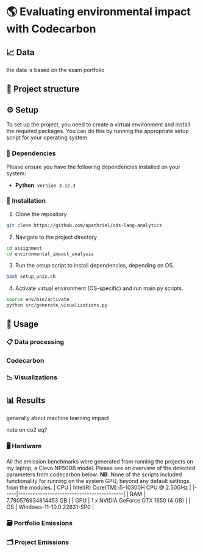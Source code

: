 # 🌎 Evaluating environmental impact with Codecarbon

## 📈 Data
the data is based on the exam portfolio

## 📂 Project structure

## ⚙️ Setup
To set up the project, you need to create a virtual environment and install the required packages. You can do this by running the appropriate setup script for your operating system.

### 🐍 Dependencies
Please ensure you have the following dependencies installed on your system:
- **Python**: `version 3.12.3`

### 💾 Installation
1. Clone the repository
```sh
git clone https://github.com/apathriel/cds-lang-analytics
```
2. Navigate to the project directory
```sh
cd assignment
cd environmental_impact_analysis
```
3. Run the setup script to install dependencies, depending on OS.
```sh
bash setup_unix.sh
```

4. Activate virtual environment (OS-specific) and run main py scripts.
```sh
source env/bin/activate
python src/generate_visualizations.py
```

## 🚀 Usage 

### 📋 Data processing

### Codecarbon 

### 📉 Visualizations


## 📊 Results
generally about machine learning impact

note on co2 eq?


### 🖥️ Hardware
All the emission benchmarks were generated from running the projects on my laptop, a Clevo NP50DB model. Please see an overview of the detected parameters from codecarbon below:
**NB**: None of the scripts included functionality for running on the system GPU, beyond any default settings from the modules. 
| CPU | Intel(R) Core(TM) i5-10300H CPU @ 2.50GHz |
|-----|-------------------------------------------|
| RAM | 7.790576934814453 GB                      |
| GPU | 1 x NVIDIA GeForce GTX 1650 (4 GB)        |
| OS  | Windows-11-10.0.22631-SP0                 |


### 🗃️ Portfolio Emissions

### 🗂️ Project Emissions


